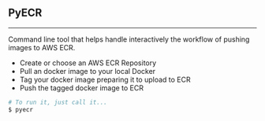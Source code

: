**PyECR**
---
---

Command line tool that helps handle interactively the workflow of pushing images to AWS ECR. 

- Create or choose an AWS ECR Repository
- Pull an docker image to your local Docker
- Tag your docker image preparing it to upload to ECR
- Push the tagged docker image to ECR

```bash
# To run it, just call it...
$ pyecr
```
